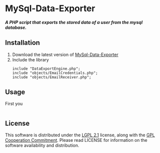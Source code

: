 # MySql-Data-Exporter
##### A PHP script that exports the stored data of a user from the mysql database.

## Installation
1. Download the latest version of [MySql-Data-Exporter](https://github.com/MrCodingMen/MySql-Data-Exporter/releases)
2. Include the library 
    ```
    include "DataExportEngine.php";
    include "objects/EmailCredentials.php";
    include "objects/EmailReceiver.php";
    ```

## Usage
First you 

```php

```



## License
This software is distributed under the [LGPL 2.1](http://www.gnu.org/licenses/lgpl-2.1.html) license, along with the [GPL Cooperation Commitment](https://gplcc.github.io/gplcc/). Please read LICENSE for information on the software availability and distribution.
